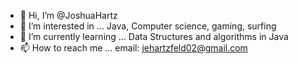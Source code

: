 - 👋 Hi, I’m @JoshuaHartz
- 👀 I’m interested in ... Java, Computer science, gaming, surfing
- 🌱 I’m currently learning ... Data Structures and algorithms in Java
- 📫 How to reach me ... email: jehartzfeld02@gmail.com

<!---
JoshuaHartz/JoshuaHartz is a ✨ special ✨ repository because its `README.md` (this file) appears on your GitHub profile.
You can click the Preview link to take a look at your changes.
--->
